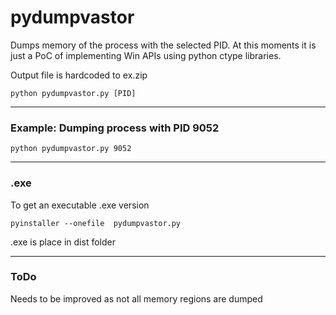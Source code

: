 # pydumpvastor

Dumps memory of the process with the selected PID. At this moments it is just a PoC of implementing Win APIs using python ctype libraries.

Output file is hardcoded to ex.zip

```
python pydumpvastor.py [PID]
```
--------------------------

### Example: Dumping process with PID 9052

```
python pydumpvastor.py 9052
```

--------------------------

### .exe

To get an executable .exe version

```
pyinstaller --onefile  pydumpvastor.py
```

.exe is place in dist folder

--------------------------
### ToDo

Needs to be improved as not all memory regions are dumped
